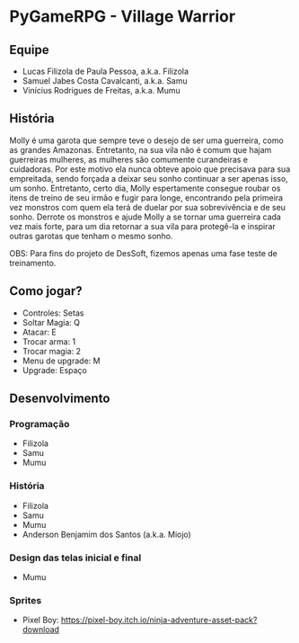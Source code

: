 # PyGameRPG - Village Warrior

## Equipe

- Lucas Filizola de Paula Pessoa, a.k.a. Filizola
- Samuel Jabes Costa Cavalcanti, a.k.a. Samu
- Vinícius Rodrigues de Freitas, a.k.a. Mumu

## História

Molly é uma garota que sempre teve o desejo de ser uma guerreira, como as grandes Amazonas. Entretanto, na sua vila não é comum que hajam guerreiras mulheres, as mulheres são comumente curandeiras e cuidadoras. Por este motivo ela nunca obteve apoio que precisava para sua empreitada, sendo forçada a deixar seu sonho continuar a ser apenas isso, um sonho.
Entretanto, certo dia, Molly espertamente consegue roubar os itens de treino de seu irmão e fugir para longe, encontrando pela primeira vez monstros com quem ela terá de duelar por sua sobrevivência e de seu sonho. Derrote os monstros e ajude Molly a se tornar uma guerreira cada vez mais forte, para um dia retornar a sua vila para protegê-la e inspirar outras garotas que tenham o mesmo sonho.

OBS: Para fins do projeto de DesSoft, fizemos apenas uma fase teste de treinamento.

## Como jogar?

- Controles: Setas
- Soltar Magia: Q
- Atacar: E
- Trocar arma: 1
- Trocar magia: 2
- Menu de upgrade: M
- Upgrade: Espaço

## Desenvolvimento

### Programação

- Filizola
- Samu
- Mumu

### História

- Filizola
- Samu
- Mumu
- Anderson Benjamim dos Santos (a.k.a. Miojo)

### Design das telas inicial e final

- Mumu

### Sprites

- Pixel Boy: https://pixel-boy.itch.io/ninja-adventure-asset-pack?download
